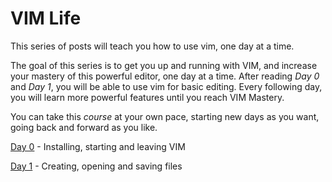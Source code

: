 # VIM Life

This series of posts will teach you how to use vim, one day at a time. 

The goal of this series is to get you up and running with VIM, and increase your mastery of this powerful editor, one day at a time. After reading *Day 0* and *Day 1*, you will be able to use vim for basic editing. Every following day, you will learn more powerful features until you reach VIM Mastery. 

You can take this *course* at your own pace, starting new days as you want, going back and forward as you like.

[Day 0](day-0.md) - Installing, starting and leaving VIM

[Day 1](day-1.md) - Creating, opening and saving files
